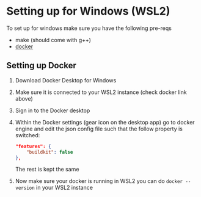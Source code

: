 # Setting up for Windows (WSL2)

To set up for windows make sure you have the following pre-reqs

* make (should come with g++)
* [docker](https://docs.docker.com/desktop/windows/wsl/)

## Setting up Docker

1. Download Docker Desktop for Windows

2. Make sure it is connected to your WSL2 instance (check docker link above)

3. Sign in to the Docker desktop

4. Within the Docker settings (gear icon on the desktop app) go to docker engine and edit the json config file such that the follow property is switched:

   ```json
   "features": {
       "buildkit": false
   },
   ```

   The rest is kept the same

5. Now make sure your docker is running in WSL2 you can do `docker --version` in your WSL2 instance
